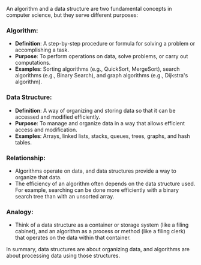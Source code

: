 An algorithm and a data structure are two fundamental concepts in computer science, but they serve different purposes:

### Algorithm:
- **Definition**: A step-by-step procedure or formula for solving a problem or accomplishing a task.
- **Purpose**: To perform operations on data, solve problems, or carry out computations. 
- **Examples**: Sorting algorithms (e.g., QuickSort, MergeSort), search algorithms (e.g., Binary Search), and graph algorithms (e.g., Dijkstra's algorithm).

### Data Structure:
- **Definition**: A way of organizing and storing data so that it can be accessed and modified efficiently.
- **Purpose**: To manage and organize data in a way that allows efficient access and modification.
- **Examples**: Arrays, linked lists, stacks, queues, trees, graphs, and hash tables.

### Relationship:
- Algorithms operate on data, and data structures provide a way to organize that data.
- The efficiency of an algorithm often depends on the data structure used. For example, searching can be done more efficiently with a binary search tree than with an unsorted array.

### Analogy:
- Think of a data structure as a container or storage system (like a filing cabinet), and an algorithm as a process or method (like a filing clerk) that operates on the data within that container.

In summary, data structures are about organizing data, and algorithms are about processing data using those structures.